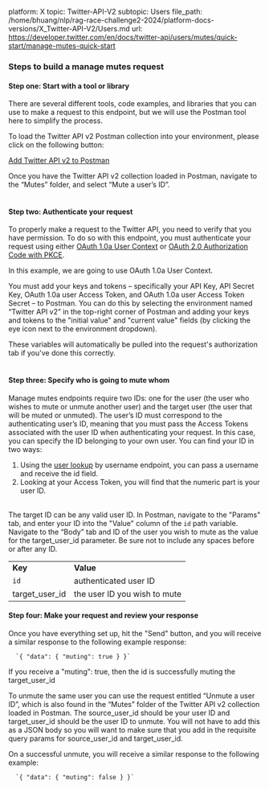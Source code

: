 platform: X
topic: Twitter-API-V2
subtopic: Users
file_path: /home/bhuang/nlp/rag-race-challenge2-2024/platform-docs-versions/X_Twitter-API-V2/Users.md
url: https://developer.twitter.com/en/docs/twitter-api/users/mutes/quick-start/manage-mutes-quick-start


### Steps to build a manage mutes request

#### Step one: Start with a tool or library

There are several different tools, code examples, and libraries that you can use to make a request to this endpoint, but we will use the Postman tool here to simplify the process.

To load the Twitter API v2 Postman collection into your environment, please click on the following button:

[Add Twitter API v2 to Postman](https://t.co/twitter-api-postman)

Once you have the Twitter API v2 collection loaded in Postman, navigate to the “Mutes” folder, and select “Mute a user’s ID”.  
 

#### Step two: Authenticate your request

To properly make a request to the Twitter API, you need to verify that you have permission. To do so with this endpoint, you must authenticate your request using either [OAuth 1.0a User Context](https://developer.twitter.com/en/docs/authentication/oauth-1-0a) or [OAuth 2.0 Authorization Code with PKCE](https://developer.twitter.com/en/docs/authentication/oauth-2-0/authorization-code).

In this example, we are going to use OAuth 1.0a User Context.

You must add your keys and tokens – specifically your API Key, API Secret Key, OAuth 1.0a user Access Token, and OAuth 1.0a user Access Token Secret – to Postman. You can do this by selecting the environment named “Twitter API v2” in the top-right corner of Postman and adding your keys and tokens to the "initial value" and "current value" fields (by clicking the eye icon next to the environment dropdown).

These variables will automatically be pulled into the request's authorization tab if you've done this correctly.  
 

#### Step three: Specify who is going to mute whom

Manage mutes endpoints require two IDs: one for the user (the user who wishes to mute or unmute another user) and the target user (the user that will be muted or unmuted). The user’s ID must correspond to the authenticating user’s ID, meaning that you must pass the Access Tokens associated with the user ID when authenticating your request. In this case, you can specify the ID belonging to your own user. You can find your ID in two ways:

1. Using the [user lookup](https://developer.twitter.com/en/docs/twitter-api/users/lookup/api-reference) by username endpoint, you can pass a username and receive the id field. 
2. Looking at your Access Token, you will find that the numeric part is your user ID.  
     

The target ID can be any valid user ID. In Postman, navigate to the "Params" tab, and enter your ID into the "Value" column of the `id` path variable. Navigate to the “Body” tab and ID of the user you wish to mute as the value for the target\_user\_id parameter. Be sure not to include any spaces before or after any ID.

|     |     |
| --- | --- |
| **Key** | **Value** |
| `id` | authenticated user ID |
| target\_user\_id | the user ID you wish to mute |

#### Step four: Make your request and review your response

Once you have everything set up, hit the "Send" button, and you will receive a similar response to the following example response:

      `{ "data": { "muting": true } }`
    

If you receive a "muting": true, then the id is successfully muting the target\_user\_id

To unmute the same user you can use the request entitled “Unmute a user ID”, which is also found in the “Mutes” folder of the Twitter API v2 collection loaded in Postman. The source\_user\_id should be your user ID and target\_user\_id should be the user ID to unmute. You will not have to add this as a JSON body so you will want to make sure that you add in the requisite query params for source\_user\_id and target\_user\_id.

On a successful unmute, you will receive a similar response to the following example:

      `{ "data": { "muting": false } }`